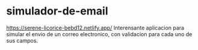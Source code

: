 # simulador-de-email
https://serene-licorice-bebd12.netlify.app/
Interensante aplicacion para simular el envio de un correo electronico, con validacion para cada uno de sus campos.
